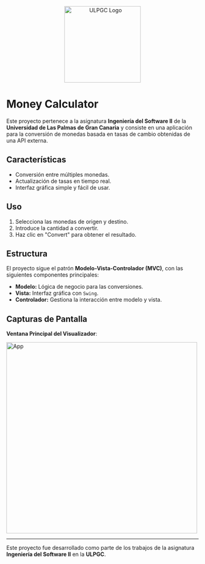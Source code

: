 <p align="center">
  <img src="https://upload.wikimedia.org/wikipedia/commons/c/c1/Logo_ULPGC_%282019%29.svg" alt="ULPGC Logo" width="200" />
</p>

# Money Calculator

Este proyecto pertenece a la asignatura **Ingeniería del Software II** de la **Universidad de Las Palmas de Gran Canaria** y consiste en una aplicación para la conversión de monedas basada en tasas de cambio obtenidas de una API externa.

## Características
- Conversión entre múltiples monedas.
- Actualización de tasas en tiempo real.
- Interfaz gráfica simple y fácil de usar.

## Uso
1. Selecciona las monedas de origen y destino.
2. Introduce la cantidad a convertir.
3. Haz clic en "Convert" para obtener el resultado.

## Estructura
El proyecto sigue el patrón **Modelo-Vista-Controlador (MVC)**, con las siguientes componentes principales:
- **Modelo:** Lógica de negocio para las conversiones.
- **Vista:** Interfaz gráfica con `Swing`.
- **Controlador:** Gestiona la interacción entre modelo y vista.

## Capturas de Pantalla

**Ventana Principal del Visualizador**:

<p align="left">
  <img src="https://i.imgur.com/mfkas1O.png" alt="App" width="500" />
</p>

---
Este proyecto fue desarrollado como parte de los trabajos de la asignatura **Ingeniería del Software II** en la **ULPGC**.
